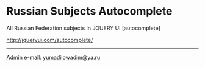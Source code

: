# Russian Subjects Autocomplete

All Russian Federation subjects in JQUERY UI [autocomplete]

http://jqueryui.com/autocomplete/

---
Admin e-mail: yumadilowadim@ya.ru
